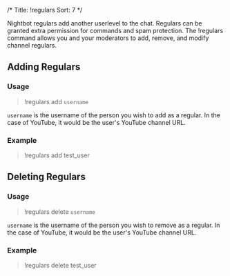 /*
Title: !regulars
Sort: 7
*/

Nightbot regulars add another userlevel to the chat. Regulars can be granted extra permission for commands and spam protection. The !regulars command allows you and your moderators to add, remove, and modify channel regulars.

## Adding Regulars

### Usage

> !regulars add `username`

`username` is the username of the person you wish to add as a regular. In the case of YouTube, it would be the user's YouTube channel URL.

### Example

> !regulars add test_user

## Deleting Regulars

### Usage

> !regulars delete `username`

`username` is the username of the person you wish to remove as a regular. In the case of YouTube, it would be the user's YouTube channel URL.

### Example

> !regulars delete test_user